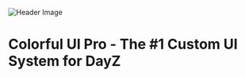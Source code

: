 ![Header Image](https://cdn.discordapp.com/attachments/1150169601649418250/1296335385458380841/cuiprogh.png?ex=6711e9e8&is=67109868&hm=21e7113b0ad22f30de411c1d6dec2c00b4126917d2031c1c5988ac3113187fd6&)

# Colorful UI Pro - The #1 Custom UI System for DayZ

